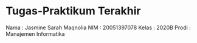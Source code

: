 # Tugas-Praktikum Terakhir
Nama  : Jasmine Sarah Maqnolia
NIM   : 20051397078
Kelas : 2020B
Prodi : Manajemen Informatika
